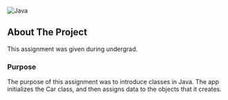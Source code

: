 ![Java](https://img.shields.io/badge/Java-17.0.2-yellow)
## About The Project
This assignment was given during undergrad.

### Purpose
The purpose of this assignment was to introduce classes in Java. The app initializes the Car class, and then assigns data to the objects that it creates.
